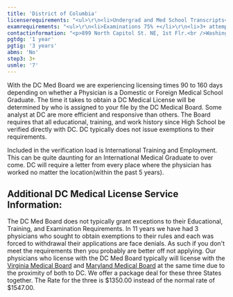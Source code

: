 ```yaml
---
title: 'District of Columbia'
licenserequirements: "<ul>\r\n<li>Undergrad and Med School Transcripts</li>\r\n<li>Internship/Residency/Fellowship Letters</li>\r\n<li>5 Years Employment</li>\r\n<li>5 Years Privileges</li>\r\n<li>All State Med Licenses (past/present)</li>\r\n<li>All National Examination Scores (USMLE/FLEX/NBME)</li>\r\n<li>ECFMG Certification</li>\r\n<li>AMA Profile</li>\r\n<li>3 Physician References</li>\r\n<li>FBI Background Check</li>\r\n</ul>"
examrequirements: "<ul>\r\n<li>Examinations 75% +</li>\r\n<li>3+ attempt limit- USMLE Step 3</li>\r\n<li>7 year limit - USMLE</li>\r\n<li>1 year PGY for USA Grads</li>\r\n<li>3 years PGY for Non-USA Grads</li>\r\n<li>State Exam Accepted if Pre-1975</li>\r\n<li>No SPEX Exam Requirement</li>\r\n</ul>"
contactinformation: "<p>899 North Capitol St. NE, 1st Flr.<br />Washington D.C. 20002<br />Phone: (202) 724-4900<br />Fax: (202) 442-8117</p>\r\n<p><a href=\"https://dchealth.dc.gov/\">doh.dc.gov/bomed</a></p>"
pgtdg: '1 year'
pgtig: '3 years'
abms: 'No'
step3: 3+
usmle: '7'
---
```


<p>With the DC Med Board we are experiencing licensing times 90 to 160 days depending on whether a Physician is a Domestic or Foreign Medical School Graduate. The time it takes to obtain a DC Medical License will be determined by who is assigned to your file by the DC Medical Board. Some analyst at DC are more efficient and responsive than others. The Board requires that all educational, training, and work history since High School be verified directly with DC. DC typically does not issue exemptions to their requirements.</p>
<p>Included in the verification load is International Training and Employment. This can be quite daunting for an International Medical Graduate to over come. DC will require a letter from every place where the physician has worked no matter the location(within the past 5 years).</p>
<h2 id="mcetoc_1ce981f4o0">Additional DC Medical License Service Information:</h2>
<p>The DC Med Board does not typically grant exceptions to their Educational, Training, and Examination Requirements. In 11 years we have had 3 physicians who sought to obtain exemptions to their rules and each was forced to withdrawal their applications are face denials. As such if you don't meet the requirements then you probably are better off not applying. Our physicians who license with the DC Med Board typically will license with the <a href="../../licensure-information/state-licensure-requirements/virginia">Virginia Medical Board</a> and <a href="../../licensure-information/state-licensure-requirements/maryland">Maryland Medical Board</a> at the same time due to the proximity of both to DC. We offer a package deal for these three States together. The Rate for the three is $1350.00 instead of the normal rate of $1547.00.</p>